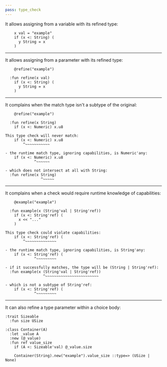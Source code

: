 ```yaml
---
pass: type_check
---
```


It allows assigning from a variable with its refined type:

```savi
    x val = "example"
    if (x <: String) (
      y String = x
    )
```

---

It allows assigning from a parameter with its refined type:

```savi
    @refine("example")

  :fun refine(x val)
    if (x <: String) (
      y String = x
    )
```

---

It complains when the match type isn't a subtype of the original:

```savi
    @refine("example")

  :fun refine(x String)
    if (x <: Numeric) x.u8
```
```error
This type check will never match:
    if (x <: Numeric) x.u8
        ^~~~~~~~~~~~

- the runtime match type, ignoring capabilities, is Numeric'any:
    if (x <: Numeric) x.u8
             ^~~~~~~

- which does not intersect at all with String:
  :fun refine(x String)
                ^~~~~~
```

---

It complains when a check would require runtime knowledge of capabilities:

```savi
    @example("example")

  :fun example(x (String'val | String'ref))
    if (x <: String'ref) (
      x << "..."
    )
```
```error
This type check could violate capabilities:
    if (x <: String'ref) (
        ^~~~~~~~~~~~~~~

- the runtime match type, ignoring capabilities, is String'any:
    if (x <: String'ref) (
             ^~~~~~~~~~

- if it successfully matches, the type will be (String | String'ref):
  :fun example(x (String'val | String'ref))
                 ^~~~~~~~~~~~~~~~~~~~~~~~~

- which is not a subtype of String'ref:
    if (x <: String'ref) (
             ^~~~~~~~~~
```

---

It can also refine a type parameter within a choice body:

```savi
:trait Sizeable
  :fun size USize

:class Container(A)
  :let _value A
  :new (@_value)
  :fun ref value_size
    if (A <: Sizeable'val) @_value.size
```
```savi
    Container(String).new("example").value_size ::type=> (USize | None)
```
